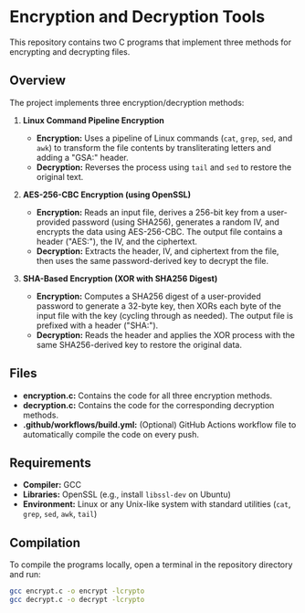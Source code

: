 # Encryption and Decryption Tools

This repository contains two C programs that implement three methods for encrypting and decrypting files.

## Overview

The project implements three encryption/decryption methods:

1. **Linux Command Pipeline Encryption**  
   - **Encryption:** Uses a pipeline of Linux commands (`cat`, `grep`, `sed`, and `awk`) to transform the file contents by transliterating letters and adding a "GSA:" header.
   - **Decryption:** Reverses the process using `tail` and `sed` to restore the original text.

2. **AES-256-CBC Encryption (using OpenSSL)**  
   - **Encryption:** Reads an input file, derives a 256-bit key from a user-provided password (using SHA256), generates a random IV, and encrypts the data using AES-256-CBC. The output file contains a header ("AES:"), the IV, and the ciphertext.
   - **Decryption:** Extracts the header, IV, and ciphertext from the file, then uses the same password-derived key to decrypt the file.

3. **SHA-Based Encryption (XOR with SHA256 Digest)**  
   - **Encryption:** Computes a SHA256 digest of a user-provided password to generate a 32-byte key, then XORs each byte of the input file with the key (cycling through as needed). The output file is prefixed with a header ("SHA:").
   - **Decryption:** Reads the header and applies the XOR process with the same SHA256-derived key to restore the original data.

## Files

- **encryption.c:** Contains the code for all three encryption methods.
- **decryption.c:** Contains the code for the corresponding decryption methods.
- **.github/workflows/build.yml:** (Optional) GitHub Actions workflow file to automatically compile the code on every push.

## Requirements

- **Compiler:** GCC
- **Libraries:** OpenSSL (e.g., install `libssl-dev` on Ubuntu)
- **Environment:** Linux or any Unix-like system with standard utilities (`cat`, `grep`, `sed`, `awk`, `tail`)

## Compilation

To compile the programs locally, open a terminal in the repository directory and run:

```bash
gcc encrypt.c -o encrypt -lcrypto
gcc decrypt.c -o decrypt -lcrypto
